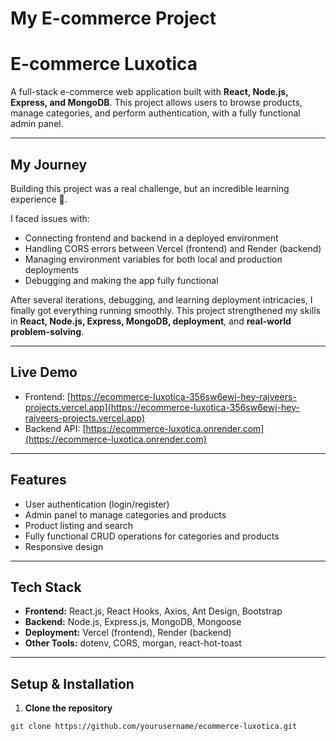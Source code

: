 ﻿# My E-commerce Project

# E-commerce Luxotica

A full-stack e-commerce web application built with **React, Node.js, Express, and MongoDB**. This project allows users to browse products, manage categories, and perform authentication, with a fully functional admin panel.

---

## My Journey

Building this project was a real challenge, but an incredible learning experience 💪.  

I faced issues with:

- Connecting frontend and backend in a deployed environment
- Handling CORS errors between Vercel (frontend) and Render (backend)
- Managing environment variables for both local and production deployments
- Debugging and making the app fully functional

After several iterations, debugging, and learning deployment intricacies, I finally got everything running smoothly. This project strengthened my skills in **React, Node.js, Express, MongoDB, deployment**, and **real-world problem-solving**.  

---

## Live Demo

- Frontend: [https://ecommerce-luxotica-356sw6ewj-hey-rajveers-projects.vercel.app](https://ecommerce-luxotica-356sw6ewj-hey-rajveers-projects.vercel.app)  
- Backend API: [https://ecommerce-luxotica.onrender.com](https://ecommerce-luxotica.onrender.com)

---

## Features

- User authentication (login/register)
- Admin panel to manage categories and products
- Product listing and search
- Fully functional CRUD operations for categories and products
- Responsive design

---

## Tech Stack

- **Frontend:** React.js, React Hooks, Axios, Ant Design, Bootstrap  
- **Backend:** Node.js, Express.js, MongoDB, Mongoose  
- **Deployment:** Vercel (frontend), Render (backend)  
- **Other Tools:** dotenv, CORS, morgan, react-hot-toast  

---

## Setup & Installation

1. **Clone the repository**

```bash
git clone https://github.com/yourusername/ecommerce-luxotica.git
